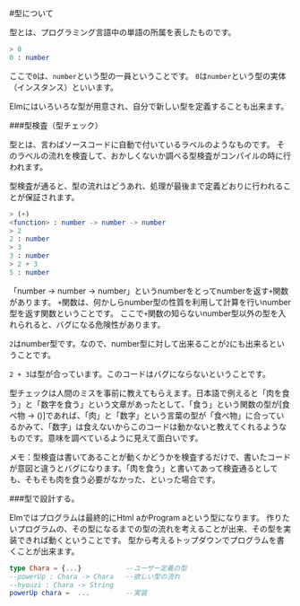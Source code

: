 
#型について

型とは、プログラミング言語中の単語の所属を表したものです。

```elm
> 0
0 : number
```

ここで`0`は、`number`という型の一員ということです。
`0`は`number`という型の実体（インスタンス）といいます。

Elmにはいろいろな型が用意され、自分で新しい型を定義することも出来ます。

###型検査（型チェック）

型とは、言わばソースコードに自動で付いているラベルのようなものです。
そのラベルの流れを検査して、おかしくないか調べる型検査がコンパイルの時に行われます。

型検査が通ると、型の流れはどうあれ、処理が最後まで定義どおりに行われることが保証されます。

```elm
> (+)
<function> : number -> number -> number
> 2
2 : number
> 3
3 : number
> 2 + 3
5 : number
```

「number -> number -> number」というnumberをとってnumberを返す`+`関数があります。
`+`関数は、何かしらnumber型の性質を利用して計算を行いnumber型を返す関数ということです。
ここで`+`関数の知らないnumber型以外の型を入れられると、バグになる危険性があります。

`2`はnumber型です。なので、number型に対して出来ることが`2`にも出来るということです。

`2 + 3`は型が合っています。このコードはバグにならないということです。

型チェックは人間のミスを事前に教えてもらえます。日本語で例えると「肉を食う」と「数字を食う」という文章があったとして、「食う」という関数の型が[食べ物 -> ()]であれば、「肉」と「数字」という言葉の型が「食べ物」に合っているかみて、「数字」は食えないからこのコードは動かないと教えてくれるようなものです。意味を調べているように見えて面白いです。

メモ：型検査は書いてあることが動くかどうかを検査するだけで、書いたコードが意図と違うとバグになります。「肉を食う」と書いてあって検査通るとしても、そもそも肉を食う必要がなかった、といった場合です。

###型で設計する。

Elmではプログラムは最終的にHtml aかProgram aという型になります。
作りたいプログラムの、その型になるまでの型の流れを考えることが出来、その型を実装できれば動くということです。
型から考えるトップダウンでプログラムを書くことが出来ます。

```elm
type Chara = {...}           --ユーザー定義の型
--powerUp : Chara -> Chara   --欲しい型の流れ
--hyouzi : Chara -> String
powerUp chara =  ...         --実装
```
